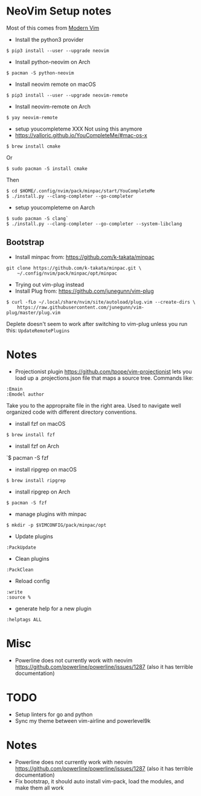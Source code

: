 # NeoVim Setup notes
Most of this comes from [Modern Vim](https://pragprog.com/book/modvim/modern-vim)

* Install the python3 provider

`$ pip3 install --user --upgrade neovim`

* Install python-neovim on Arch

`$ pacman -S python-neovim`

* Install neovim remote on macOS

`$ pip3 install --user --upgrade neovim-remote`

* Install neovim-remote on Arch

`$ yay neovim-remote`

* setup youcompleteme
XXX Not using this anymore
* https://valloric.github.io/YouCompleteMe/#mac-os-x

`$ brew install cmake`

Or

`$ sudo pacman -S install cmake`

Then
```
$ cd $HOME/.config/nvim/pack/minpac/start/YouCompleteMe
$ ./install.py --clang-completer --go-completer
```

* setup youcompleteme on Aarch
```
$ sudo pacman -S clang`
$ ./install.py --clang-completer --go-completer --system-libclang
```

## Bootstrap
* Install minpac from: https://github.com/k-takata/minpac
```
git clone https://github.com/k-takata/minpac.git \
    ~/.config/nvim/pack/minpac/opt/minpac
```

* Trying out vim-plug instead
* Install Plug from: https://github.com/junegunn/vim-plug
```
$ curl -fLo ~/.local/share/nvim/site/autoload/plug.vim --create-dirs \
    https://raw.githubusercontent.com/junegunn/vim-plug/master/plug.vim
```
Deplete doesn't seem to work after switching to vim-plug unless you run this:
`
UpdateRemotePlugins
`

# Notes

* Projectionist plugin
https://github.com/tpope/vim-projectionist
lets you load up a .projections.json file that maps a source tree.
Commands like:
```
:Emain
:Emodel author
```
Take you to the appropraite file in the right area. Used to navigate well organized 
code with different directory conventions.

* install fzf on macOS

`$ brew install fzf`

* install fzf on Arch

`$ pacman -S fzf

* install ripgrep on macOS

`$ brew install ripgrep`

* install ripgrep on Arch

`$ pacman -S fzf`

* manage plugins with minpac

`$ mkdir -p $VIMCONFIG/pack/minpac/opt`

* Update plugins

`:PackUpdate`

* Clean plugins

`:PackClean`

* Reload config
```
:write
:source %
```

* generate help for a new plugin

`:helptags ALL`

# Misc
* Powerline does not currently work with neovim https://github.com/powerline/powerline/issues/1287 (also it has terrible documentation)

# TODO
* Setup linters for go and python
* Sync my theme between vim-airline and powerlevel9k

# Notes
* Powerline does not currently work with neovim https://github.com/powerline/powerline/issues/1287 (also it has terrible documentation)
* Fix bootstrap, it should auto install vim-pack, load the modules, and make them all work
